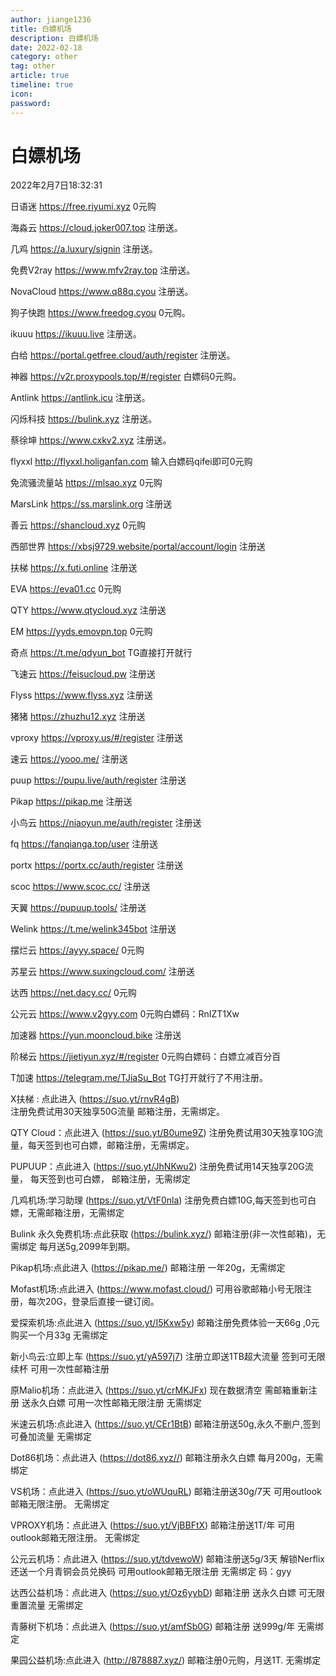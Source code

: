 ```yaml
---
author: jiange1236
title: 白嫖机场
description: 白嫖机场
date: 2022-02-18
category: other
tag: other
article: true
timeline: true
icon: 
password: 
---
```

# 白嫖机场

2022年2月7日18:32:31

日语迷 https://free.riyumi.xyz
0元购

海淼云 https://cloud.joker007.top
注册送。

几鸡 https://a.luxury/signin
注册送。

免费V2ray https://www.mfv2ray.top
注册送。

NovaCloud https://www.q88q.cyou
注册送。

狗子快跑 https://www.freedog.cyou
0元购。

ikuuu https://ikuuu.live
注册送。

白给 https://portal.getfree.cloud/auth/register
注册送。

神器 https://v2r.proxypools.top/#/register
白嫖码0元购。

Antlink https://antlink.icu
注册送。

闪烁科技 https://bulink.xyz
注册送。

蔡徐坤 https://www.cxkv2.xyz
注册送。

flyxxl http://flyxxl.holiganfan.com
输入白嫖码qifei即可0元购

免流骚流量站 https://mlsao.xyz
0元购

MarsLink https://ss.marslink.org
注册送

善云 https://shancloud.xyz
0元购

西部世界 https://xbsj9729.website/portal/account/login
注册送

扶梯 https://x.futi.online
注册送

EVA https://eva01.cc
0元购

QTY https://www.qtycloud.xyz
注册送

EM https://yyds.emovpn.top
0元购

奇点 https://t.me/qdyun_bot
TG直接打开就行

飞速云 https://feisucloud.pw
注册送

Flyss https://www.flyss.xyz
注册送

猪猪 https://zhuzhu12.xyz
注册送

vproxy https://vproxy.us/#/register
注册送

速云 https://yooo.me/
注册送

puup  https://pupu.live/auth/register
注册送

Pikap https://pikap.me
注册送

小鸟云 https://niaoyun.me/auth/register
注册送

fq https://fanqianga.top/user
注册送

portx https://portx.cc/auth/register
注册送

scoc https://www.scoc.cc/
注册送

天翼 https://pupuup.tools/
注册送

Welink https://t.me/welink345bot
注册送

摆烂云 https://ayyy.space/
0元购

苏星云 https://www.suxingcloud.com/
注册送

达西 https://net.dacy.cc/
0元购

公元云 https://www.v2gyy.com
0元购白嫖码：RnIZT1Xw

加速器 https://yun.mooncloud.bike
注册送

阶梯云 https://jietiyun.xyz/#/register
0元购白嫖码：白嫖立减百分百

T加速 https://telegram.me/TJiaSu_Bot
TG打开就行了不用注册。











X扶梯 :  点此进入 (https://suo.yt/rnvR4gB)  
注册免费试用30天独享50G流量
邮箱注册，无需绑定。

QTY Cloud：点此进入 (https://suo.yt/B0ume9Z)
注册免费试用30天独享10G流量，每天签到也可白嫖，邮箱注册，无需绑定。

PUPUUP：点此进入 (https://suo.yt/JhNKwu2)
注册免费试用14天独享20G流量，
每天签到也可白嫖，
邮箱注册，无需绑定

几鸡机场:学习助理 (https://suo.yt/VtF0nla)
注册免费白嫖10G,每天签到也可白嫖，无需邮箱注册，无需绑定

Bulink 永久免费机场:点此获取 (https://bulink.xyz/)
邮箱注册(非一次性邮箱)，无需绑定
每月送5g,2099年到期。

Pikap机场:点此进入 (https://pikap.me/)
邮箱注册 一年20g，无需绑定

Mofast机场:点此进入 (https://www.mofast.cloud/)
可用谷歌邮箱小号无限注册，每次20G，登录后直接一键订阅。

爱探索机场:点此进入 (https://suo.yt/I5Kxw5y)
邮箱注册免费体验一天66g ,0元购买一个月33g  无需绑定

新小鸟云:立即上车 (https://suo.yt/yA597j7)
注册立即送1TB超大流量 
签到可无限续杯 
可用一次性邮箱注册

原Malio机场：点此进入 (https://suo.yt/crMKJFx)
现在数据清空 需邮箱重新注册 送永久白嫖 可用一次性邮箱无限注册 无需绑定

米速云机场:点此进入 (https://suo.yt/CEr1BtB)
邮箱注册送50g,永久不删户,签到可叠加流量  无需绑定

Dot86机场：点此进入 (https://dot86.xyz//)
邮箱注册永久白嫖 每月200g，无需绑定

VS机场：点此进入 (https://suo.yt/oWUquRL)
邮箱注册送30g/7天 可用outlook邮箱无限注册。 无需绑定

VPROXY机场：点此进入 (https://suo.yt/VjBBFtX)
邮箱注册送1T/年 可用outlook邮箱无限注册。 无需绑定

公元云机场：点此进入 (https://suo.yt/tdvewoW)
邮箱注册送5g/3天 解锁Nerflix 还送一个月青铜会员兑换码 可用outlook邮箱无限注册 无需绑定  码：gyy

达西公益机场：点此进入 (https://suo.yt/Oz6yybD)
邮箱注册 送永久白嫖 可无限重置流量  无需绑定

青藤树下机场：点此进入 (https://suo.yt/amfSb0G)
邮箱注册 送999g/年  无需绑定

果园公益机场:点此进入 (http://878887.xyz/)
邮箱注册0元购，月送1T. 无需绑定

